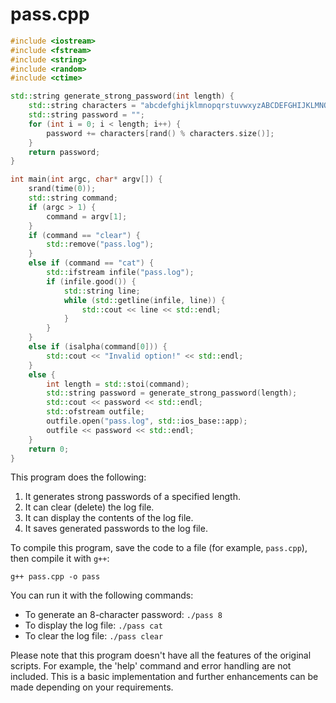 # pass.cpp

```cpp
#include <iostream>
#include <fstream>
#include <string>
#include <random>
#include <ctime>

std::string generate_strong_password(int length) {
    std::string characters = "abcdefghijklmnopqrstuvwxyzABCDEFGHIJKLMNOPQRSTUVWXYZ1234567890!@#$%^&*()";
    std::string password = "";
    for (int i = 0; i < length; i++) {
        password += characters[rand() % characters.size()];
    }
    return password;
}

int main(int argc, char* argv[]) {
    srand(time(0));
    std::string command;
    if (argc > 1) {
        command = argv[1];
    }
    if (command == "clear") {
        std::remove("pass.log");
    }
    else if (command == "cat") {
        std::ifstream infile("pass.log");
        if (infile.good()) {
            std::string line;
            while (std::getline(infile, line)) {
                std::cout << line << std::endl;
            }
        }
    }
    else if (isalpha(command[0])) {
        std::cout << "Invalid option!" << std::endl;
    }
    else {
        int length = std::stoi(command);
        std::string password = generate_strong_password(length);
        std::cout << password << std::endl;
        std::ofstream outfile;
        outfile.open("pass.log", std::ios_base::app);
        outfile << password << std::endl;
    }
    return 0;
}
```

This program does the following:

1. It generates strong passwords of a specified length.
2. It can clear (delete) the log file.
3. It can display the contents of the log file.
4. It saves generated passwords to the log file.

To compile this program, save the code to a file (for example, `pass.cpp`), then compile it with `g++`:
```
g++ pass.cpp -o pass
```

You can run it with the following commands:
- To generate an 8-character password: `./pass 8`
- To display the log file: `./pass cat`
- To clear the log file: `./pass clear`

Please note that this program doesn't have all the features of the original scripts. For example, the 'help' command and error handling are not included. This is a basic implementation and further enhancements can be made depending on your requirements.